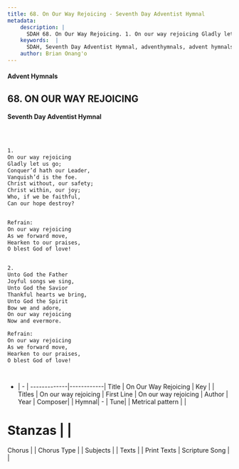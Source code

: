 ```yaml
---
title: 68. On Our Way Rejoicing - Seventh Day Adventist Hymnal
metadata:
    description: |
      SDAH 68. On Our Way Rejoicing. 1. On our way rejoicing Gladly let us go; Conquer’d hath our Leader, Vanquish’d is the foe. Christ without, our safety; Christ within, our joy; Who, if we be faithful, Can our hope destroy? 
    keywords:  |
      SDAH, Seventh Day Adventist Hymnal, adventhymnals, advent hymnals, On Our Way Rejoicing, On our way rejoicing ,On our way rejoicing
    author: Brian Onang'o
---
```


#### Advent Hymnals
## 68. ON OUR WAY REJOICING
#### Seventh Day Adventist Hymnal

```txt



1.
On our way rejoicing
Gladly let us go;
Conquer’d hath our Leader,
Vanquish’d is the foe.
Christ without, our safety;
Christ within, our joy;
Who, if we be faithful,
Can our hope destroy?


Refrain:
On our way rejoicing
As we forward move,
Hearken to our praises,
O blest God of love!


2.
Unto God the Father
Joyful songs we sing,
Unto God the Savior
Thankful hearts we bring,
Unto God the Spirit
Bow we and adore,
On our way rejoicing
Now and evermore.

Refrain:
On our way rejoicing
As we forward move,
Hearken to our praises,
O blest God of love!




```

- |   -  |
-------------|------------|
Title | On Our Way Rejoicing |
Key |  |
Titles | On our way rejoicing |
First Line | On our way rejoicing |
Author | 
Year | 
Composer|  |
Hymnal|  - |
Tune|  |
Metrical pattern | |
# Stanzas |  |
Chorus |  |
Chorus Type |  |
Subjects |  |
Texts |  |
Print Texts | 
Scripture Song |  |
  
